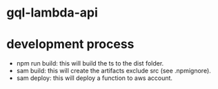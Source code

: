 # gql-lambda-api

# development process 
- npm run build: this will build the ts to the dist folder.
- sam build: this will create the artifacts exclude src (see .npmignore).
- sam deploy: this will deploy a function to aws account.

